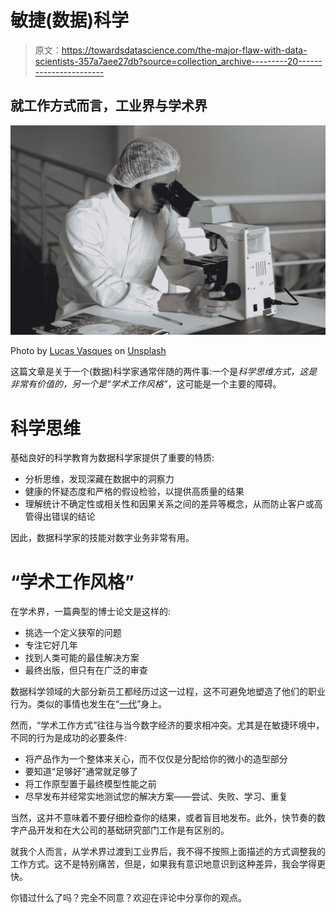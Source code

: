 # 敏捷(数据)科学

> 原文：<https://towardsdatascience.com/the-major-flaw-with-data-scientists-357a7aee27db?source=collection_archive---------20----------------------->

## 就工作方式而言，工业界与学术界

![](img/79959f87164acb9726c58b7ba3d7588b.png)

Photo by [Lucas Vasques](https://unsplash.com/@luvqs?utm_source=medium&utm_medium=referral) on [Unsplash](https://unsplash.com?utm_source=medium&utm_medium=referral)

这篇文章是关于一个(数据)科学家通常伴随的两件事:一个是*科学思维方式，*这是非常有价值的，另一个是*“学术工作风格”*，这可能是一个主要的障碍。

# 科学思维

基础良好的科学教育为数据科学家提供了重要的特质:

*   分析思维，发现深藏在数据中的洞察力
*   健康的怀疑态度和严格的假设检验，以提供高质量的结果
*   理解统计不确定性或相关性和因果关系之间的差异等概念，从而防止客户或高管得出错误的结论

因此，数据科学家的技能对数字业务非常有用。

# “学术工作风格”

在学术界，一篇典型的博士论文是这样的:

*   挑选一个定义狭窄的问题
*   专注它好几年
*   找到人类可能的最佳解决方案
*   最终出版，但只有在广泛的审查

数据科学领域的大部分新员工都经历过这一过程，这不可避免地塑造了他们的职业行为。类似的事情也发生在“[一代](/top-5-mistakes-of-greenhorn-data-scientists-90fa26201d51)”身上。

然而，“学术工作方式”往往与当今数字经济的要求相冲突。尤其是在敏捷环境中，不同的行为是成功的必要条件:

*   将产品作为一个整体来关心，而不仅仅是分配给你的微小的造型部分
*   要知道“足够好”通常就足够了
*   将工作原型置于最终模型性能之前
*   尽早发布并经常实地测试您的解决方案——尝试、失败、学习、重复

当然，这并不意味着不要仔细检查你的结果，或者盲目地发布。此外，快节奏的数字产品开发和在大公司的基础研究部门工作是有区别的。

就我个人而言，从学术界过渡到工业界后，我不得不按照上面描述的方式调整我的工作方式。这不是特别痛苦，但是，如果我有意识地意识到这种差异，我会学得更快。

你错过什么了吗？完全不同意？欢迎在评论中分享你的观点。